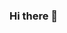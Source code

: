 ### Hi there 👋

<!--
**jsmwhitener/jsmwhitener** is a ✨ _special_ ✨ repository because its `README.md` (this file) appears on your GitHub profile.

Here are some ideas to get you started:

- 🔭 I’m currently working on Achieving my Computer Science Degree.
- 🌱 I’m currently learning The Basics of Coding.
- 👯 I’m looking to collaborate on New Projects!
- 🤔 I’m looking for help with Learning how to Code.
- 💬 Ask me about Anything!
- 📫 How to reach me: @jsmw on Discord.
- 😄 Pronouns: he/him.
- ⚡ Fun fact: I'm taller than everyone in my family!
-->
